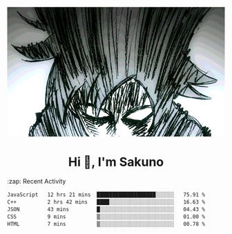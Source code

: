<body>
<h1 align="center"></h1>
<br>
<div align="center">
<img width="auto" height="300" src="Img/mobFreakoutLonger.gif"/>
</div>
</div>
<h1 align="center">Hi 👋, I'm Sakuno</h1>
:zap: Recent Activity

<!--START_SECTION:waka-->

```txt
JavaScript   12 hrs 21 mins  ███████████████████░░░░░░   75.91 %
C++          2 hrs 42 mins   ████░░░░░░░░░░░░░░░░░░░░░   16.63 %
JSON         43 mins         █░░░░░░░░░░░░░░░░░░░░░░░░   04.43 %
CSS          9 mins          ▒░░░░░░░░░░░░░░░░░░░░░░░░   01.00 %
HTML         7 mins          ▒░░░░░░░░░░░░░░░░░░░░░░░░   00.78 %
```

<!--END_SECTION:waka-->
